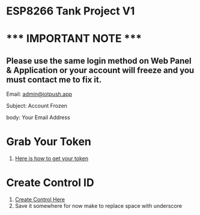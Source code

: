 # ESP8266 Tank Project V1

# *** IMPORTANT NOTE ***
## Please use the same login method on Web Panel & Application or your account will freeze and you must contact me to fix it.
Email:  admin@iotpush.app

Subject: Account Frozen

body: Your Email Address


# Grab Your Token
1. [Here is how to get your token](https://github.com/DroneMesh/IOTPUSH)

# Create Control ID
1. [Create Control Here](https://iotpush.app/create-sensor-control)
2. Save it somewhere for now make to replace space with underscore